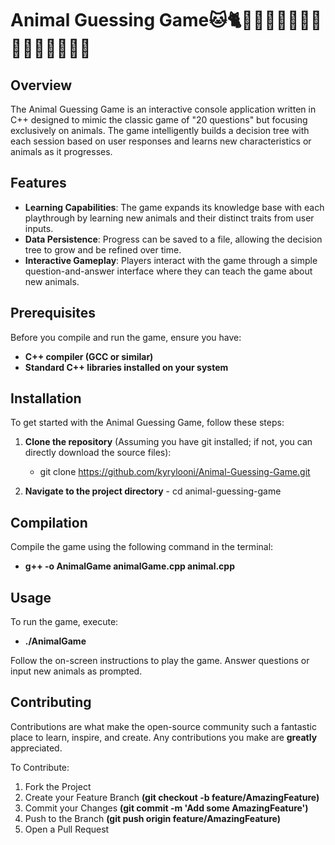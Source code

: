 # Animal Guessing Game🐱🐈🐶🐼🐻‍❄️🐻🐐🦄🐸🐝🐍🧸🐴🦍🦅

## Overview
The Animal Guessing Game is an interactive console application written in C++ designed to mimic the classic game of "20 questions" but focusing exclusively on animals. The game intelligently builds a decision tree with each session based on user responses and learns new characteristics or animals as it progresses.

## Features
- **Learning Capabilities**: The game expands its knowledge base with each playthrough by learning new animals and their distinct traits from user inputs.
- **Data Persistence**: Progress can be saved to a file, allowing the decision tree to grow and be refined over time.
- **Interactive Gameplay**: Players interact with the game through a simple question-and-answer interface where they can teach the game about new animals.

## Prerequisites
Before you compile and run the game, ensure you have:

- **C++ compiler (GCC or similar)**
- **Standard C++ libraries installed on your system**

## Installation
To get started with the Animal Guessing Game, follow these steps:

1. **Clone the repository** (Assuming you have git installed; if not, you can directly download the source files):
   
   - git clone https://github.com/kyrylooni/Animal-Guessing-Game.git
   
2. **Navigate to the project directory**
       - cd animal-guessing-game

       
## Compilation 
Compile the game using the following command in the terminal:

- **g++ -o AnimalGame animalGame.cpp animal.cpp**


## Usage 
To run the game, execute:

- **./AnimalGame**

Follow the on-screen instructions to play the game. Answer questions or input new animals as prompted.


## Contributing
Contributions are what make the open-source community such a fantastic place to learn, inspire, and create. Any contributions you make are **greatly** appreciated.

To Contribute:

1. Fork the Project
2. Create your Feature Branch **(git checkout -b feature/AmazingFeature)**
2. Commit your Changes **(git commit -m 'Add some AmazingFeature')**
3. Push to the Branch **(git push origin feature/AmazingFeature)**
4. Open a Pull Request
 
